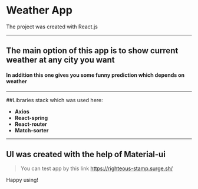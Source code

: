 # Weather App
The project was created with React.js
___
## The main option of this app is to show current weather at any city you want
#### In addition this one gives you some funny prediction which depends on weather
___
##Libraries stack which was used here:<br>
+ __Axios__
+ __React-spring__
+ __React-router__
+ __Match-sorter__
___
## UI was created with the help of Material-ui

> You can test app by this link https://righteous-stamp.surge.sh/ <br>

Happy using!